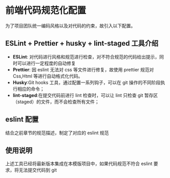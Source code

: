 # 前端代码规范化配置

为了项目团队统一编码风格以及对代码的约束，故引入以下配置。

## ESLint + Prettier + husky + lint-staged 工具介绍

- **ESLint**: 对代码进行风格和规范进行检查，对不符合规范的代码给出提示，同时可以进行一定程度的自动修复
- **Prettier**: 因 eslint 无法对 css 等文件进行修复，故使用 prettier 规范对 Css,Html 等进行自动格式化代码。
- **Husky**:Git hooks 工具，通过配置一系列钩子，可以在 git 操作的不同阶段执行相应的命令；
- **lint-staged**:在提交代码前进行 lint 检查时，可以让 lint 只检查 git 暂存区（staged）的文件，而不会检查所有文件；

## eslint 配置

结合之前章节的规范描述，制定了对应的 eslint 规范

## 使用说明

上述工具已经将最新版本集成在本模版项目中，如果代码规范不符合 eslint 要求，将无法提交代码到 git
